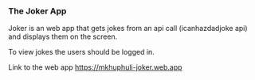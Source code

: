 ### The Joker App

Joker is an web app that gets jokes from an api call (icanhazdadjoke api) and displays them on the screen.

To view jokes the users should be logged in. 

Link to the web app https://mkhuphuli-joker.web.app

